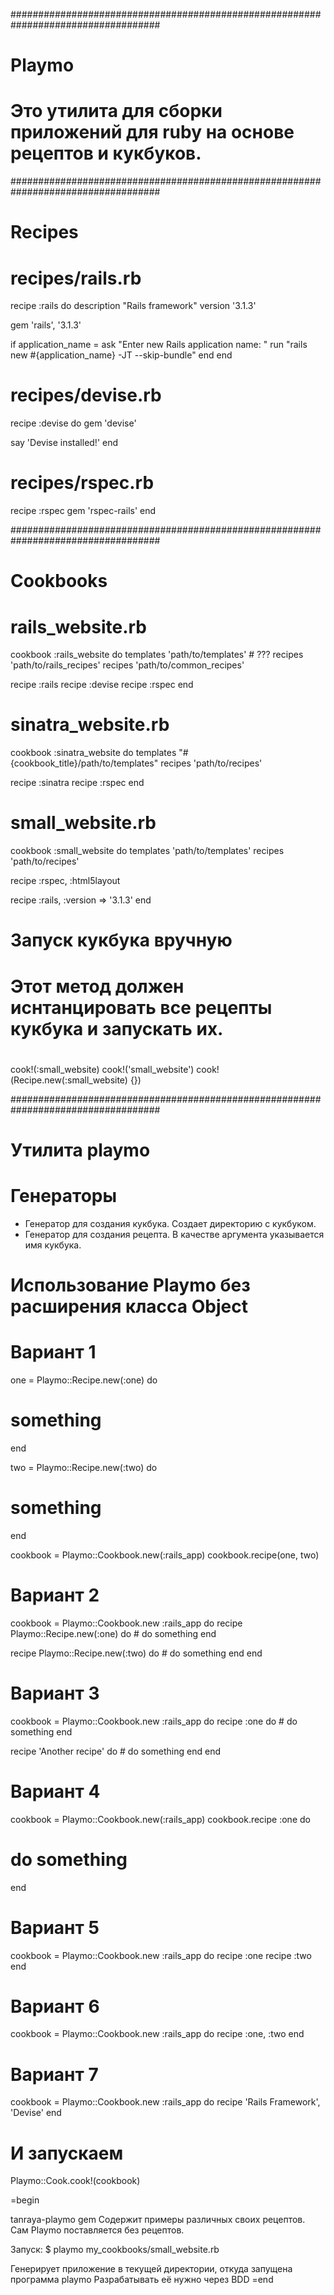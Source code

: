###################################################################################
# Playmo
# Это утилита для сборки приложений для ruby на основе рецептов и кукбуков.
###################################################################################
# Recipes

# recipes/rails.rb
recipe :rails do
  description "Rails framework"
  version '3.1.3'
  
  gem 'rails', '3.1.3'

  if application_name = ask "Enter new Rails application name: "
    run "rails new #{application_name} -JT --skip-bundle"
  end
end

# recipes/devise.rb
recipe :devise do
  gem 'devise'

  say 'Devise installed!'
end

# recipes/rspec.rb
recipe :rspec
  gem 'rspec-rails'
end

###################################################################################
# Cookbooks

# rails_website.rb
cookbook :rails_website do
  templates 'path/to/templates' # ???
  recipes 'path/to/rails_recipes'
  recipes 'path/to/common_recipes'

  recipe :rails
  recipe :devise
  recipe :rspec
end

# sinatra_website.rb
cookbook :sinatra_website do
  templates "#{cookbook_title}/path/to/templates"
  recipes 'path/to/recipes'

  recipe :sinatra
  recipe :rspec
end

# small_website.rb
cookbook :small_website do
  templates 'path/to/templates'
  recipes 'path/to/recipes'

  recipe :rspec,
         :html5layout

  recipe :rails, :version => '3.1.3'
end

# Запуск кукбука вручную
# Этот метод должен иснтанцировать все рецепты кукбука и запускать их.
#
#
#
cook!(:small_website)
cook!('small_website')
cook!(Recipe.new(:small_website) {})

###################################################################################
# Утилита playmo

# Генераторы
- Генератор для создания кукбука. Создает директорию с кукбуком.
- Генератор для создания рецепта. В качестве аргумента указывается имя кукбука.

# Использование Playmo без расширения класса Object

# Вариант 1
one = Playmo::Recipe.new(:one) do
  # something
end

two = Playmo::Recipe.new(:two) do
  # something
end

cookbook = Playmo::Cookbook.new(:rails_app)
cookbook.recipe(one, two)

# Вариант 2

cookbook = Playmo::Cookbook.new :rails_app do
  recipe Playmo::Recipe.new(:one) do
    # do something
  end

  recipe Playmo::Recipe.new(:two) do
    # do something
  end
end

# Вариант 3

cookbook = Playmo::Cookbook.new :rails_app do
  recipe :one do
    # do something
  end

  recipe 'Another recipe' do
    # do something
  end
end

# Вариант 4

cookbook = Playmo::Cookbook.new(:rails_app)
cookbook.recipe :one do
  # do something
end

# Вариант 5

cookbook = Playmo::Cookbook.new :rails_app do
  recipe :one
  recipe :two
end

# Вариант 6

cookbook = Playmo::Cookbook.new :rails_app do
  recipe :one, :two
end

# Вариант 7

cookbook = Playmo::Cookbook.new :rails_app do
  recipe 'Rails Framework', 'Devise'
end

# И запускаем
Playmo::Cook.cook!(cookbook)

=begin

  tanraya-playmo gem
  Содержит примеры различных своих рецептов. Сам Playmo поставляется без рецептов.

  Запуск:
  $ playmo my_cookbooks/small_website.rb

  Генерирует приложение в текущей директории, откуда запущена программа playmo
  Разрабатывать её нужно через BDD
=end
